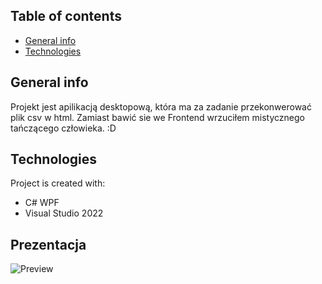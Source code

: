 ## Table of contents
* [General info](#general-info)
* [Technologies](#technologies)


## General info
Projekt jest apilikacją desktopową, która ma za zadanie przekonwerować plik csv w html.
Zamiast bawić sie we Frontend wrzuciłem mistycznego tańczącego człowieka. :D
	
## Technologies
Project is created with:
* C# WPF
* Visual Studio 2022

## Prezentacja
![Preview](Lab4a/gif/prezentacja.gif)
